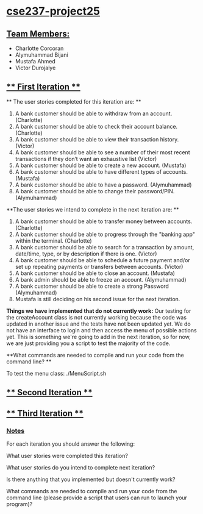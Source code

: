 # <ins> cse237-project25 </ins>

## <ins> Team Members: </ins>

* Charlotte Corcoran
* Alymuhammad Bijani
* Mustafa Ahmed
* Victor Durojaiye




## <ins> ** First Iteration ** </ins>

** The user stories completed for this iteration are: **
1. A bank customer should be able to withdraw from an account. (Charlotte)
2. A bank customer should be able to check their account balance. (Charlotte)
3. A bank customer should be able to view their transaction history. (Victor)
4. A bank customer should be able to see a number of their most recent transactions if they don’t want an exhaustive list (Victor)
5. A bank customer should be able to create a new account. (Mustafa)
6. A bank customer should be able to have different types of accounts. (Mustafa)
7. A bank customer should be able to have a password. (Alymuhammad)
8. A bank customer should be able to change their password/PIN. (Alymuhammad)



**The user stories we intend to complete in the next iteration are: **
1. A bank customer should be able to transfer money between accounts. (Charlotte)
2. A bank customer should be able to progress through the "banking app" within the terminal. (Charlotte)
3. A bank customer should be able to search for a transaction by amount, date/time, type, or by description if there is one. (Victor)
4. A bank customer should be able to schedule a future payment and/or set up repeating payments or transfers between accounts. (Victor)
5. A bank customer should be able to close an account. (Mustafa)
6. A bank admin should be able to freeze an account. (Alymuhammad)
7. A bank customer should be able to create a strong Password (Alymuhammad)
8. Mustafa is still deciding on his second issue for the next iteration. 

**Things we have implemented that do not currently work:**
Our testing for the createAccount class is not currently working because the code was updated in another issue and the tests have not been updated yet. We do not have an interface to login and then access the menu of possible actions yet. This is something we're going to add in the next iteration, so for now, we are just providing you a script to test the majority of the code.

**What commands are needed to compile and run your code from the command line? **

To test the menu class: ./MenuScript.sh



## <ins> ** Second Iteration ** </ins>

## <ins> ** Third Iteration ** </ins>



### <ins> Notes </ins>

For each iteration you should answer the following:

What user stories were completed this iteration?

What user stories do you intend to complete next iteration?

Is there anything that you implemented but doesn't currently work?

What commands are needed to compile and run your code from the command line (please provide a script that users can run to launch your program)?
